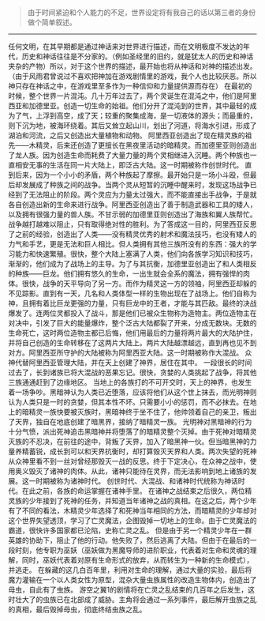 >由于时间紧迫和个人能力的不足，世界设定将有我自己的话以第三者的身份做个简单叙述。
---------------------
任何文明，在其早期都是通过神话来对世界进行描述，而在文明极度不发达的年代，历史和神话往往是不分家的。（例如圣经里的旧约，就是犹太人的历史和神话夹杂的产物）所以，对于这个世界的描述，最开始也将从神话和对神的描述出发。（由于风雨君曾说过不喜欢把神加在游戏剧情里的游戏，我个人也比较厌恶。所以神只存在神话之中，在游戏里至多作为一种信仰和力量提供源而存在）
在最初的时候，整个世界一片混沌。几十万年过去了，两个灵诞生在混沌之中，他们是阿里西亚和加德里亚。创造一切生命的始祖。他们分开了混沌到的世界，其中最轻的成为了气，上浮到高空，成了天；较重的聚集成海，是一切液体的源头；而最重的，则下沉为地，被海环绕着。其后又耸立起山川，划出了河道，将海水引进，形成了湖泊和河流，之后又创造出大量植物和动物。
阿里西亚创造出了现在精灵族的祖先——木精灵，后来还创造了更擅长在黑夜里活动的暗精灵。而加德里亚则创造出了龙人族。因为创造生命而耗费了大量力量的两个灵相继进入沉睡。两个种族也一直相安无事的生活在同一片大陆上，即泛古大陆。这一时期被称作创世时代。
直到后来，因为一个小小的矛盾，两个种族起了摩擦。最开始只是一场小斗殴，但最后却发展成了种族之间的战争。当两个灵从短暂的沉睡中醒来时，发现这场战争已经到了无法阻止的阶段。两个灵应为力量太过强大，而不能直接出手战争，于是就各自创造出新的生命来进行战争。阿里西亚创造出了善于制造武器和工具的矮人，以及拥有很强力量的兽人族。不甘示弱的加德里亚则创造出了海族和翼人族帮忙。战争越打越难以阻止，只有取得绝对性的胜利。为了答成这一目的，阿里西亚反思了之前的经验，创造出了人类——没有精灵优秀的射术和魔法技巧，也没有矮人的力气和手艺，更是无法和巨人相比。但人类拥有其他三族所没有的东西：强大的学习能力和快速繁殖。很快，整个大陆上塞满了人类，他们向各族学习知识和技巧，渐渐的，他们成为了战场上的主导。为了与其抗衡，加德里亚创造出了和人类相反的种族——巨龙。他们拥有悠久的生命，一出生就会全系的魔法，拥有强悍的肉体。很快，战争的天平导向了另一方。而作为精灵这一方的领袖，阿里西亚却躲的不见踪影。直到有一天，几名和人类体型一样的生物出现在了战场上。他们自称为神，且拥有着比巨龙更强的力量，只有巨龙中的王者，才能与其匹敌。最终的决战爆发了。连两位灵都投入了战斗，那是他们已被众生物称为造物主。两位造物主在对决中，引发了巨大的能量爆炸，整个泛古大陆都裂了开来，分成无数块。无数的生命死亡，这时两位造物主都已后悔，他们用最后的力量将两片最大的大陆护住，并将自己创造的生命转移在了这两片大陆上。两片大陆越漂越远，直到再也见不到对方。阿里西亚所守护的大陆被称为阿里西亚大陆。这一时期被称作大混战。
众神代替阿里西亚管理大陆，并在天上创建了神界，居住在其中。
一段很长的时间过去了，长到诸族已将大混战的恶果忘记。很快，贪婪的人类挑起了战争，将其他三族通通赶到了边缘地区。
当地上的各族打的不可开交时，天上的神界，也发生着一场争吵。黑暗神认为人类已近堕落，应该将他们从这个世上抹去，而光明神则认为人类只是一时的贪婪，但其本性不坏。只需要小小的惩罚，而不必抹去。在地上的暗精灵一族快要被灭族时，黑暗神终于坐不住了，他帅领着自己的亲卫，叛出了天界，独自在地底创建了暗黑界，接纳了暗精灵一族。
光明神对黑暗神的行为十分气愤，派出死神追击黑暗神并将堕落了的暗精灵整个灭掉。由于死神对暗精灵灭族的不忍决，在前往的途中，背叛了天界，加入了暗黑神一伙。但当暗黑神的力量养精蓄锐，成长到可以和天界抗衡时，却打算毁灭天界和人类。两次失望的死神从众神里看不到一丝对曾经那毁灭一战的反思。终于下定决心，在众神之战中，使用奥义毁灭了诸神的肉体。从此，诸神只能待在灵界，而无法影响到地上诸族的发展。这一时期被称为诸神时代。
创世时代、大混战、和诸神时代统称为神话时代。在此之前，各族的命运掌握在诸神手里。
在诸神之战结束之后很久，两位精灵族的少年接到了死神的任务，并知道当年诸神之战的真相。在这之后，两个少年有了不同的看法，木精灵少年选择了和死神当年相同的方法，而暗精灵的少年却对这个世界失望透顶，学习了亡灵魔法，企图毁掉一切地上的生命。由于亡灵魔法的霸道，很快许多国家都已沦陷，史称亡灵之乱。
但是由于另一个精灵少年在一群英雄的协助下，阻止了他的行动。他失败了，然后逃离了大陆。但由于在最后的一段时刻，他专职为巫妖（巫妖做为黑魔导师的进阶职业，代表着对生命和灵魂的理解，同时，巫妖代表着对原有生命形式的放弃，从而转生为一种新的生命模式），并逃走。
在躲藏的这几白百年里，利用对生命的理解，通过大量的实验，最后将魔力灌输在一个以人类女性为原型，混杂大量虫族属性的改造生物体内，创造出了母虫，自此有了虫族。
游空之翼1的剧情将在亡灵之乱结束的几百年之后发生，这时壮大了的虫族已在北部成了威胁。主角将会通过一系列事件，最后解开虫族之乱的真相，最后毁掉母虫，彻底终结虫族之乱。
